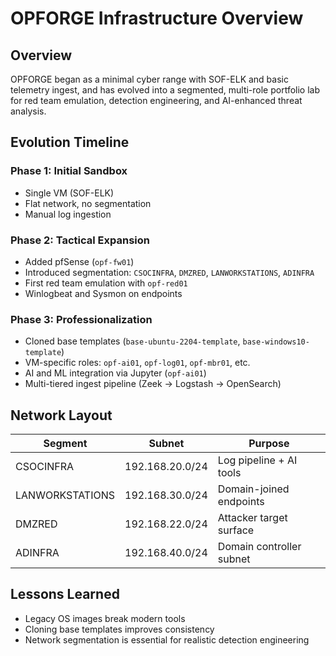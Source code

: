 # OPFORGE Infrastructure Overview

## Overview
OPFORGE began as a minimal cyber range with SOF-ELK and basic telemetry ingest, and has evolved into a segmented, multi-role portfolio lab for red team emulation, detection engineering, and AI-enhanced threat analysis.

## Evolution Timeline

### Phase 1: Initial Sandbox
- Single VM (SOF-ELK)
- Flat network, no segmentation
- Manual log ingestion

### Phase 2: Tactical Expansion
- Added pfSense (`opf-fw01`)
- Introduced segmentation: `CSOCINFRA`, `DMZRED`, `LANWORKSTATIONS`, `ADINFRA`
- First red team emulation with `opf-red01`
- Winlogbeat and Sysmon on endpoints

### Phase 3: Professionalization
- Cloned base templates (`base-ubuntu-2204-template`, `base-windows10-template`)
- VM-specific roles: `opf-ai01`, `opf-log01`, `opf-mbr01`, etc.
- AI and ML integration via Jupyter (`opf-ai01`)
- Multi-tiered ingest pipeline (Zeek → Logstash → OpenSearch)

## Network Layout

| Segment          | Subnet           | Purpose                        |
|------------------|------------------|--------------------------------|
| CSOCINFRA        | 192.168.20.0/24  | Log pipeline + AI tools       |
| LANWORKSTATIONS  | 192.168.30.0/24  | Domain-joined endpoints       |
| DMZRED           | 192.168.22.0/24  | Attacker target surface       |
| ADINFRA          | 192.168.40.0/24  | Domain controller subnet      |

## Lessons Learned
- Legacy OS images break modern tools
- Cloning base templates improves consistency
- Network segmentation is essential for realistic detection engineering

